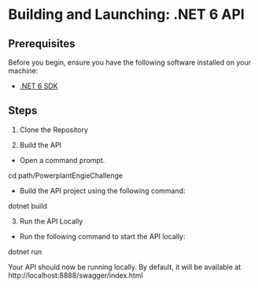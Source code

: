 ﻿# Building and Launching: .NET 6 API

## Prerequisites

Before you begin, ensure you have the following software installed on your machine:

- [.NET 6 SDK](https://dotnet.microsoft.com/download/dotnet/6.0)


## Steps

1. Clone the Repository

2. Build the API
- Open a command prompt.

cd path/PowerplantEngieChallenge

- Build the API project using the following command:

dotnet build

3. Run the API Locally
- Run the following command to start the API locally:

dotnet run

Your API should now be running locally. By default, it will be available at 
http://localhost:8888/swagger/index.html 




